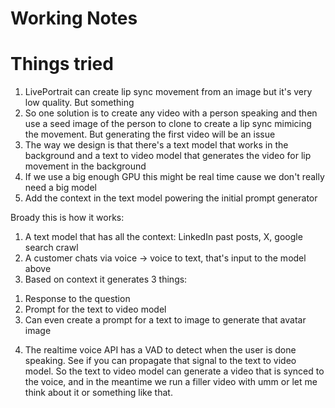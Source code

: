 # Working Notes

# Things tried

1. LivePortrait can create lip sync movement from an image but it's very low quality. But something
2. So one solution is to create any video with a person speaking and then use a seed image of the person to clone to create a lip sync mimicing the movement. But generating the first video will be an issue
3. The way we design is that there's a text model that works in the background and a text to video model that generates the video for lip movement in the background
4. If we use a big enough GPU this might be real time cause we don't really need a big model
5. Add the context in the text model powering the initial prompt generator


Broady this is how it works:

1. A text model that has all the context: LinkedIn past posts, X, google search crawl
2. A customer chats via voice -> voice to text, that's input to the model above
3. Based on context it generates 3 things:
  1) Response to the question
  2) Prompt for the text to video model
  3) Can even create a prompt for a text to image to generate that avatar image
4. The realtime voice API has a VAD to detect when the user is done speaking. See if you can propagate that signal to the text to video model. So the text to video model can generate a video that is synced to the voice, and in the meantime we run a filler video with umm or let me think about it or something like that.
